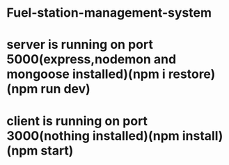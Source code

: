 # Fuel-station-management-system
# server is running on port 5000(express,nodemon and mongoose installed)(npm i restore)(npm run dev)
# client is running on port 3000(nothing installed)(npm install)(npm start)
